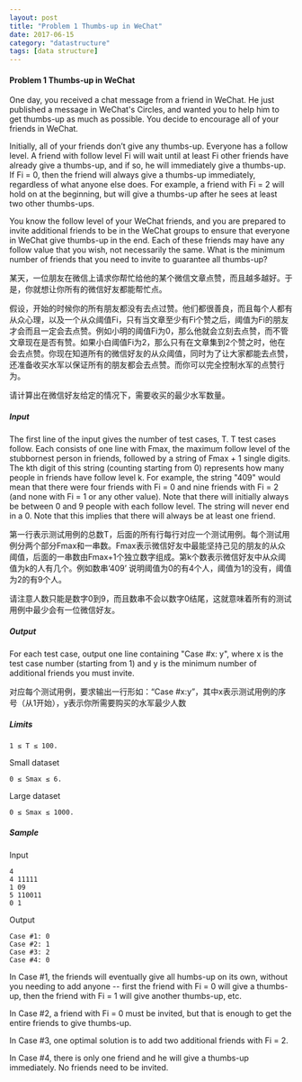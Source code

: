 ```yaml
---
layout: post
title: "Problem 1 Thumbs-up in WeChat"
date: 2017-06-15
category: "datastructure" 
tags: [data structure]
---
```


#### Problem 1 Thumbs-up in WeChat

One day, you received a chat message from a friend in WeChat. He just published a message in WeChat's Circles, and wanted you to help him to get thumbs-up as much as possible. You decide to encourage all of your friends in WeChat.

Initially, all of your friends don’t give any thumbs-up. Everyone has a follow level. A friend with follow level Fi will wait until at least Fi other friends have already give a thumbs-up, and if so, he will immediately give a thumbs-up. If Fi = 0, then the friend will always give a thumbs-up immediately, regardless of what anyone else does. For example, a friend with Fi = 2 will hold on at the beginning, but will give a thumbs-up after he sees at least two other thumbs-ups.

You know the follow level of your WeChat friends, and you are prepared to invite additional friends to be in the WeChat groups to ensure that everyone in WeChat give thumbs-up in the end. Each of these friends may have any follow value that you wish, not necessarily the same. What is the minimum number of friends that you need to invite to guarantee all thumbs-up?

某天，一位朋友在微信上请求你帮忙给他的某个微信文章点赞，而且越多越好。于是，你就想让你所有的微信好友都能帮忙点。

假设，开始的时候你的所有朋友都没有去点过赞。他们都很善良，而且每个人都有从众心理，以及一个从众阈值Fi，只有当文章至少有Fi个赞之后，阈值为Fi的朋友才会而且一定会去点赞。例如小明的阈值Fi为0，那么他就会立刻去点赞，而不管文章现在是否有赞。如果小白阈值Fi为2，那么只有在文章集到2个赞之时，他在会去点赞。你现在知道所有的微信好友的从众阈值，同时为了让大家都能去点赞，还准备收买水军以保证所有的朋友都会去点赞。而你可以完全控制水军的点赞行为。

请计算出在微信好友给定的情况下，需要收买的最少水军数量。

##### Input

The first line of the input gives the number of test cases, T. T test cases follow. Each consists of one line with Fmax, the maximum follow level of the stubbornest person in friends, followed by a string of Fmax + 1 single digits. The kth digit of this string (counting starting from 0) represents how many people in friends have follow level k. For example, the string "409" would mean that there were four friends with Fi = 0 and nine friends with Fi = 2 (and none with Fi = 1 or any other value). Note that there will initially always be between 0 and 9 people with each follow level. The string will never end in a 0. Note that this implies that there will always be at least one friend.

第一行表示测试用例的总数T，后面的所有行每行对应一个测试用例。每个测试用例分两个部分Fmax和一串数。Fmax表示微信好友中最能坚持己见的朋友的从众阈值，后面的一串数由Fmax+1个独立数字组成。第k个数表示微信好友中从众阈值为k的人有几个。例如数串‘409’ 说明阈值为0的有4个人，阈值为1的没有，阈值为2的有9个人。

请注意人数只能是数字0到9，而且数串不会以数字0结尾，这就意味着所有的测试用例中最少会有一位微信好友。

##### Output

For each test case, output one line containing "Case #x: y", where x is the test case number (starting from 1) and y is the minimum number of additional friends you must invite.

对应每个测试用例，要求输出一行形如：“Case #x:y”，其中x表示测试用例的序号（从1开始），y表示你所需要购买的水军最少人数

##### Limits

    1 ≤ T ≤ 100.

Small dataset

    0 ≤ Smax ≤ 6.

Large dataset

    0 ≤ Smax ≤ 1000.

##### Sample

Input 

    4
    4 11111
    1 09
    5 110011
    0 1

Output 

    Case #1: 0
    Case #2: 1
    Case #3: 2
    Case #4: 0

In Case #1, the friends will eventually give all humbs-up on its own, without you needing to add anyone -- first the friend with Fi = 0 will give a thumbs-up, then the friend with Fi = 1 will give another thumbs-up, etc.

In Case #2, a friend with Fi = 0 must be invited, but that is enough to get the entire friends to give thumbs-up.

In Case #3, one optimal solution is to add two additional friends with Fi = 2.

In Case #4, there is only one friend and he will give a thumbs-up immediately. No friends need to be invited.
